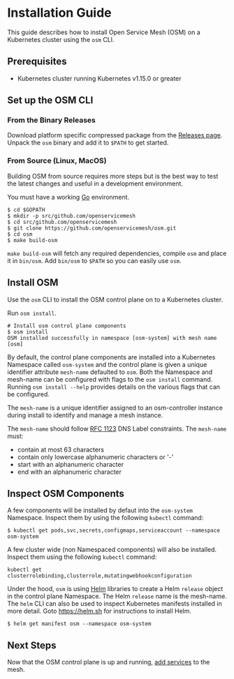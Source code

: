 # Installation Guide

This guide describes how to install Open Service Mesh (OSM) on a Kubernetes cluster using the `osm` CLI.

## Prerequisites
- Kubernetes cluster running Kubernetes v1.15.0 or greater

## Set up the OSM CLI

### From the Binary Releases
Download platform specific compressed package from the [Releases page](https://github.com/openservicemesh/osm/releases).
Unpack the `osm` binary and add it to `$PATH` to get started.

### From Source (Linux, MacOS)
Building OSM from source requires more steps but is the best way to test the latest changes and useful in a development environment.

You must have a working [Go](https://golang.org/doc/install) environment.

```console
$ cd $GOPATH
$ mkdir -p src/github.com/openservicemesh
$ cd src/github.com/openservicemesh
$ git clone https://github.com/openservicemesh/osm.git
$ cd osm
$ make build-osm
```

`make build-osm` will fetch any required dependencies, compile `osm` and place it in `bin/osm`. Add `bin/osm` to `$PATH` so you can easily use `osm`.

## Install OSM
Use the `osm` CLI to install the OSM control plane on to a Kubernetes cluster.

Run `osm install`.
```console
# Install osm control plane components
$ osm install
OSM installed successfully in namespace [osm-system] with mesh name [osm]
```

By default, the control plane components are installed into a Kubernetes Namespace called `osm-system` and the control plane is given a unique identifier attribute `mesh-name` defaulted to `osm`. Both the Namespace and mesh-name can be configured with flags to the `osm install` command. Running `osm install --help` provides details on the various flags that can be configured.

The `mesh-name` is a unique identifier assigned to an osm-controller instance during install to identify and manage a mesh instance.

The `mesh-name` should follow [RFC 1123](https://tools.ietf.org/html/rfc1123) DNS Label constraints. The `mesh-name` must:

- contain at most 63 characters
- contain only lowercase alphanumeric characters or '-'
- start with an alphanumeric character
- end with an alphanumeric character

## Inspect OSM Components
A few components will be installed by defaut into the `osm-system` Namespace. Inspect them by using the following `kubectl` command:
```console
$ kubectl get pods,svc,secrets,configmaps,serviceaccount --namespace osm-system
```

A few cluster wide (non Namespaced components) will also be installed. Inspect them using the following `kubectl` command:
```console
kubectl get clusterrolebinding,clusterrole,mutatingwebhookconfiguration
```

Under the hood, `osm` is using [Helm](https://helm.sh) libraries to create a Helm `release` object in the control plane Namespace. The Helm `release` name is the mesh-name. The `helm` CLI can also be used to inspect Kubernetes manifests installed in more detail. Goto https://helm.sh for instructions to install Helm.
```console
$ helm get manifest osm --namespace osm-system
```

## Next Steps
Now that the OSM control plane is up and running, [add services](onboard_services.md) to the mesh.
